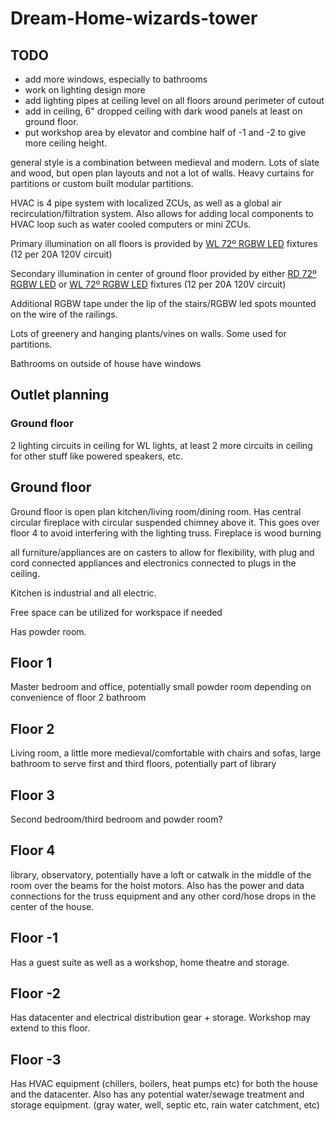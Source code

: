 # Dream-Home-wizards-tower

## TODO

-   add more windows, especially to bathrooms
-   work on lighting design more
-   add lighting pipes at ceiling level on all floors around perimeter of cutout
-   add in ceiling, 6" dropped ceiling with dark wood panels at least on ground floor.
-   put workshop area by elevator and combine half of -1 and -2 to give more ceiling height.

general style is a combination between medieval and modern. Lots of slate and
wood, but open plan layouts and not a lot of walls. Heavy curtains for
partitions or custom built modular partitions.

HVAC is 4 pipe system with localized ZCUs, as well as a global air
recirculation/filtration system. Also allows for adding local components to HVAC
loop such as water cooled computers or mini ZCUs.

Primary illumination on all floors is provided by
[WL 72º RGBW LED](https://www.thelightsource.com/products/wl-series-led-fixture-109)
fixtures (12 per 20A 120V circuit)

Secondary illumination in center of ground floor provided by either
[RD 72º RGBW LED](https://www.thelightsource.com/products/rd-series-led-fixtures-137) or
[WL 72º RGBW LED](https://www.thelightsource.com/products/wl-series-led-fixture-109)
fixtures (12 per 20A 120V circuit)

Additional RGBW tape under the lip of the stairs/RGBW led spots mounted on the
wire of the railings.

Lots of greenery and hanging plants/vines on walls. Some used for partitions.

Bathrooms on outside of house have windows

## Outlet planning

### Ground floor

2 lighting circuits in ceiling for WL lights, at least 2 more circuits in
ceiling for other stuff like powered speakers, etc.

## Ground floor

Ground floor is open plan kitchen/living room/dining room. Has central circular
fireplace with circular suspended chimney above it. This goes over floor 4 to
avoid interfering with the lighting truss. Fireplace is wood burning

all furniture/appliances are on casters to allow for flexibility, with plug and
cord connected appliances and electronics connected to plugs in the ceiling.

Kitchen is industrial and all electric.

Free space can be utilized for workspace if needed

Has powder room.

## Floor 1

Master bedroom and office, potentially small powder room depending on
convenience of floor 2 bathroom

## Floor 2

Living room, a little more medieval/comfortable with chairs and sofas, large
bathroom to serve first and third floors, potentially part of library

## Floor 3

Second bedroom/third bedroom and powder room?

## Floor 4

library, observatory, potentially have a loft or catwalk in the middle of the
room over the beams for the hoist motors. Also has the power and data
connections for the truss equipment and any other cord/hose drops in the center
of the house.

## Floor -1

Has a guest suite as well as a workshop, home theatre and storage.

## Floor -2

Has datacenter and electrical distribution gear + storage. Workshop may extend
to this floor.

## Floor -3

Has HVAC equipment (chillers, boilers, heat pumps etc) for both the house and
the datacenter. Also has any potential water/sewage treatment and storage
equipment. (gray water, well, septic etc, rain water catchment, etc)
